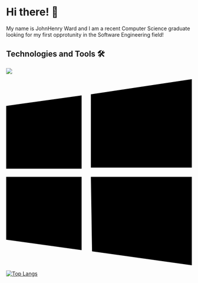 # Hi there! 👋
My name is JohnHenry Ward and I am a recent Computer Science graduate looking for my first opprotunity in the Software Engineering field!

## Technologies and Tools 🛠️
![](https://img.shields.io/badge/<OS>-<Windoes>-informational?style=flat&logo=data:image/svg%2bxml;base64,<BASE64_DATA>)

<svg role="img" viewBox="0 0 24 24" xmlns="http://www.w3.org/2000/svg"><title>Windows</title><path d="M0 3.449L9.75 2.1v9.451H0m10.949-9.602L24 0v11.4H10.949M0 12.6h9.75v9.451L0 20.699M10.949 12.6H24V24l-12.9-1.801"/></svg>

[![Top Langs](https://github-readme-stats.vercel.app/api/top-langs/?username=JohnHenry-Ward&layout=compact&theme=dark)](https://github.com/anuraghazra/github-readme-stats)
